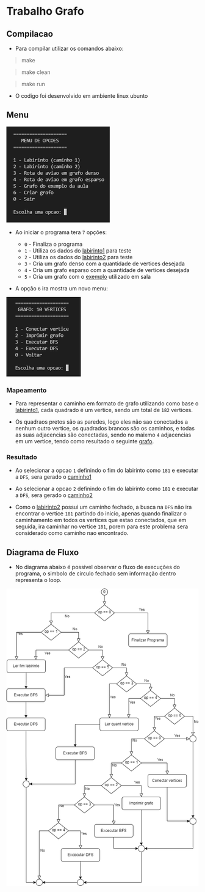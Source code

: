# Trabalho Grafo


## Compilacao

- Para compilar utilizar os comandos abaixo:

> make

> make clean

> make run

- O codigo foi desenvolvido em ambiente linux ubunto

## Menu

![Scrennshot](src/files/menuPrincipal.png)

- Ao iniciar o programa tera `7` opções:
	- `0` - Finaliza o programa
	- `1` - Utiliza os dados do [labirinto1](src/files/labirinto1.png) para teste
	- `2` - Utiliza os dados do [labirinto2](src/files/labirinto2.png) para teste
	- `3` - Cria um grafo denso com a quantidade de vertices desejada
	- `4` - Cria um grafo esparso com a quantidade de vertices desejada
	- `5` - Cria um grafo com o [exemplo](src/files/graphExample.png) utilizado em sala

- A opção `6` ira mostra um novo menu:

![Scrennshot](src/files/menuGrafo.png)

### Mapeamento

- Para representar o caminho em formato de grafo utilizando como base o [labirinto1](src/files/labirinto1.png), cada quadrado é um vertice, sendo um total de `182` vertices.

- Os quadraos pretos são as paredes, logo eles não sao conectados a nenhum outro vertice, os quadrados brancos são os caminhos, e todas as suas adjacencias são conectadas, sendo no maixmo `4` adjacencias em um vertice, tendo como resultado o seguinte [grafo](src/files/grafo.png).

### Resultado

- Ao selecionar a opcao `1` definindo o fim do labirinto como `181` e executar a `DFS`, sera gerado o [caminho1](src/files/caminho1.png)

- Ao selecionar a opcao `2` definindo o fim do labirinto como `181` e executar a `DFS`, sera gerado o [caminho2](src/files/caminho2.png)

- Como o [labirinto2](src/files/labirinto2.png) possui um caminho fechado, a busca na `DFS` não ira encontrar o vertice `181` partindo do inicio, apenas quando finalizar o caminhamento em todos os vertices que estao conectados, que em seguida, ira caminhar no vertice `181`, porem para este problema sera considerado como caminho nao encontrado.

## Diagrama de Fluxo

- No diagrama abaixo é possivel observar o fluxo de execuções do programa, o simbolo de circulo fechado sem informação dentro representa o loop.

<p align="center">
	<img src="src/files/diagramaFluxo.png">
</p>